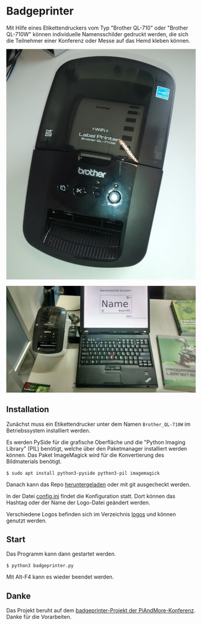 # Badgeprinter

Mit Hilfe eines Etikettendruckers vom Typ "Brother QL-710" oder
"Brother QL-710W" können individuelle Namensschilder gedruckt werden, die sich
die Teilnehmer einer Konferenz oder Messe auf das Hemd kleben können.

![Etikettendrucker](labelprinter.jpg)

![Etikettendrucker im Einsatz](badgeprinter_pam95.jpg)

## Installation

Zunächst muss ein Etikettendrucker unter dem Namen ``Brother_QL-710W`` im 
Betriebssystem installiert werden.

Es werden PySide für die grafische Oberfläche und die "Python Imaging
Library" (PIL) benötigt, welche über den Paketmanager installiert
werden können. Das Paket ImageMagick wird für die Konvertierung des
Bildmaterials benötigt.

    $ sudo apt install python3-pyside python3-pil imagemagick

Danach kann das Repo 
[heruntergeladen](https://github.com/tbs1-bo/badgeprinter/zipball/master)
oder mit git ausgecheckt werden.

In der Datei 
[config.ini](https://github.com/tbs1-bo/badgeprinter/blob/master/config.ini) 
findet die Konfiguration statt. Dort können das Hashtag oder der Name 
der Logo-Datei geändert werden.

Verschiedene Logos befinden sich im Verzeichnis 
[logos](https://github.com/tbs1-bo/badgeprinter/tree/master/logos) 
und können genutzt werden.


## Start

Das Programm kann dann gestartet werden.

    $ python3 badgeprinter.py

Mit Alt-F4 kann es wieder beendet werden.

## Danke

Das Projekt beruht auf dem [badgeprinter-Projekt der
PiAndMore-Konferenz](https://github.com/PiAndMore/badgeprinter). Danke
für die Vorarbeiten.
